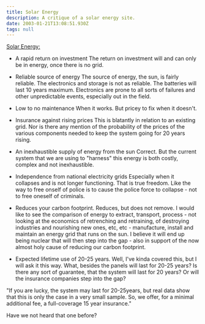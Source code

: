 ```yaml
---
title: Solar Energy
description: A critique of a solar energy site.
date: 2003-01-21T13:08:51.930Z
tags: null
---
```


[Solar Energy:](https://greenenergysolutions.co.za/)

- A rapid return on investment
  The return on investment will and can only be in energy, once there is no grid.

- Reliable source of energy
  The source of energy, the sun, is fairly reliable. The electronics and storage is not as reliable. The batteries will last 10 years maximum. Electronics are prone to all sorts of failures and other unpredictable events, especially out in the field.
- Low to no maintenance
  When it works. But pricey to fix when it doesn't.
- Insurance against rising prices
  This is blatantly in relation to an existing grid. Nor is there any mention of the probability of the prices of the various components needed to keep the system going for 20 years rising.
- An inexhaustible supply of energy from the sun
  Correct. But the current system that we are using to "harness" this energy is both costly, complex and not inexhaustible.
- Independence from national electricity grids
  Especially when it collapses and is not longer functioning. That is true freedom. Like the way to free onself of police is to cause the police force to collapse - not to free oneself of criminals.
- Reduces your carbon footprint.
  Reduces, but does not remove. I would like to see the comparison of energy to extract, transport, process - not looking at the economics of retrenching and retraining, of destroying industries and nourishing new ones, etc, etc - manufacture, install and maintain an energy grid that runs on the sun. I believe it will end up being nuclear that will then step into the gap - also in support of the now almost holy cause of reducing our carbon footprint.
- Expected lifetime use of 20-25 years.
  Well, I've kinda covered this, but I will ask it this way. What, besides the panels will last for 20-25 years? Is there any sort of guarantee, that the system will last for 20 years? Or will the insurance companies step into the gap?

"If you are lucky, the system may last for 20-25years, but real data show that this is only the case in a very small sample. So, we offer, for a minimal additional fee, a full-coverage 15 year insurance."

Have we not heard that one before?
